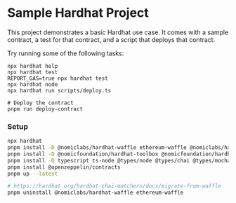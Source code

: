 # Sample Hardhat Project

This project demonstrates a basic Hardhat use case. It comes with a sample contract, a test for that contract, and a script that deploys that contract.

Try running some of the following tasks:

```shell
npx hardhat help
npx hardhat test
REPORT_GAS=true npx hardhat test
npx hardhat node
npx hardhat run scripts/deploy.ts

# Deploy the contract
pnpm run deploy-contract
```

### Setup
```sh
npx hardhat
pnpm install -D @nomiclabs/hardhat-waffle ethereum-waffle @nomiclabs/hardhat-ethers ethers hardhat
pnpm install -D @nomicfoundation/hardhat-toolbox @nomicfoundation/hardhat-network-helpers @nomicfoundation/hardhat-chai-matchers @nomiclabs/hardhat-ethers @nomiclabs/hardhat-etherscan chai hardhat-gas-reporter solidity-coverage @typechain/hardhat typechain @typechain/ethers-v5 @ethersproject/abi @ethersproject/providers
pnpm install -D typescript ts-node @types/node @types/chai @types/mocha @ethersproject/bytes dotenv
pnpm install @openzeppelin/contracts
pnpm up --latest

# https://hardhat.org/hardhat-chai-matchers/docs/migrate-from-waffle
pnpm uninstall @nomiclabs/hardhat-waffle ethereum-waffle
```
